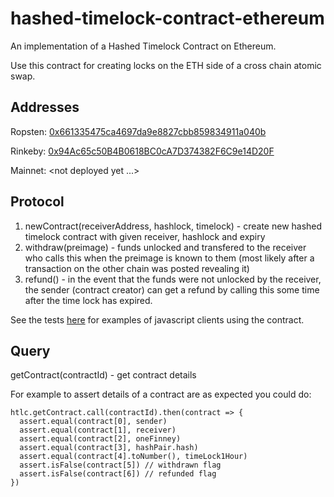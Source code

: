 # hashed-timelock-contract-ethereum
An implementation of a Hashed Timelock Contract on Ethereum.

Use this contract for creating locks on the ETH side of a cross chain atomic swap.

## Addresses
Ropsten: [0x661335475ca4697da9e8827cbb859834911a040b](https://ropsten.etherscan.io/address/0x661335475ca4697da9e8827cbb859834911a040b)

Rinkeby: [0x94Ac65c50B4B0618BC0cA7D374382F6C9e14D20F](https://rinkeby.etherscan.io/address/0x94Ac65c50B4B0618BC0cA7D374382F6C9e14D20F)

Mainnet: <not deployed yet ...>

## Protocol

1. newContract(receiverAddress, hashlock, timelock) - create new hashed timelock contract with given receiver, hashlock and expiry
2. withdraw(preimage) - funds unlocked and transfered to the receiver who calls this when the preimage is known to them (most likely after a transaction on the other chain was posted revealing it)
3. refund() - in the event that the funds were not unlocked by the receiver, the sender (contract creator) can get a refund by calling this some time after the time lock has expired.

See the tests [here](https://github.com/chatch/hashed-timelock-contract-ethereum/blob/master/test/htlc.js) for examples of javascript clients using the contract.

## Query

getContract(contractId) - get contract details

For example to assert details of a contract are as expected you could do:

```
htlc.getContract.call(contractId).then(contract => {
  assert.equal(contract[0], sender)
  assert.equal(contract[1], receiver)
  assert.equal(contract[2], oneFinney)
  assert.equal(contract[3], hashPair.hash)
  assert.equal(contract[4].toNumber(), timeLock1Hour)
  assert.isFalse(contract[5]) // withdrawn flag
  assert.isFalse(contract[6]) // refunded flag
})
```
